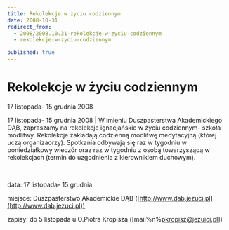 ```yaml
---
title: Rekolekcje w życiu codziennym
date: 2008-10-31
redirect_from: 
  - 2008/2008.10.31-rekolekcje-w-zyciu-codziennym
  - rekolekcje-w-zyciu-codziennym

published: true
---
```




# Rekolekcje w życiu codziennym

<time>17 listopada- 15 grudnia 2008</time>

17 listopada- 15 grudnia 2008 | W imieniu Duszpasterstwa Akademickiego DĄB, zapraszamy na rekolekcje ignacjańskie w życiu codziennym- szkoła modlitwy. Rekolekcje zakładają codzienną modlitwę medytacyjną (której uczą organizaorzy). Spotkania odbywają się raz w tygodniu w poniedziałkowy wieczór oraz raz w tygodniu z osobą towarzyszącą w rekolekcjach (termin do uzgodnienia z kierownikiem duchowym).

&nbsp;

data: 17 listopada- 15 grudnia

miejsce: Duszpasterstwo Akademickie DĄB ([http://www.dab.jezuci.pl](http://www.dab.jezuci.pl))

zapisy: do 5 listopada u O.Piotra Kropisza ([mail%n%pkropisz@jezuici.pl])


<!--CONTENT FROM OLD SERVER (jos before 2013): 17 listopada- 15 grudnia 2008 | W imieniu Duszpasterstwa Akademickiego DĄB, zapraszamy na rekolekcje ignacjańskie w życiu codziennym- szkoła modlitwy. Rekolekcje zakładają codzienną modlitwę medytacyjną (której uczą organizaorzy). Spotkania odbywają się raz w tygodniu w poniedziałkowy wieczór oraz raz w tygodniu z osobą towarzyszącą w rekolekcjach (termin do uzgodnienia z kierownikiem duchowym).

&nbsp;

data: 17 listopada- 15 grudnia

miejsce: Duszpasterstwo Akademickie DĄB ([http://www.dab.jezuci.pl](http://www.dab.jezuci.pl))

zapisy: do 5 listopada u O.Piotra Kropisza ([mail%n%pkropisz@jezuici.pl])




-->

<!--{{json:{"created_date":"2008-10-31 18:05:56","publish_down":"0000-00-00 00:00:00","id":"671"}}}-->